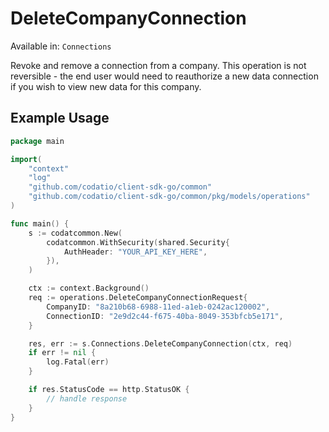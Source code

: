 # DeleteCompanyConnection
Available in: `Connections`

Revoke and remove a connection from a company.
This operation is not reversible - the end user would need to reauthorize a new data connection if you wish to view new data for this company.

## Example Usage
```go
package main

import(
	"context"
	"log"
	"github.com/codatio/client-sdk-go/common"
	"github.com/codatio/client-sdk-go/common/pkg/models/operations"
)

func main() {
    s := codatcommon.New(
        codatcommon.WithSecurity(shared.Security{
            AuthHeader: "YOUR_API_KEY_HERE",
        }),
    )

    ctx := context.Background()    
    req := operations.DeleteCompanyConnectionRequest{
        CompanyID: "8a210b68-6988-11ed-a1eb-0242ac120002",
        ConnectionID: "2e9d2c44-f675-40ba-8049-353bfcb5e171",
    }

    res, err := s.Connections.DeleteCompanyConnection(ctx, req)
    if err != nil {
        log.Fatal(err)
    }

    if res.StatusCode == http.StatusOK {
        // handle response
    }
}
```